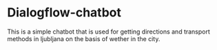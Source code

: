 # Dialogflow-chatbot
This is a simple chatbot that is used for getting directions and transport methods in ljubljana on the basis of wether in the city.
